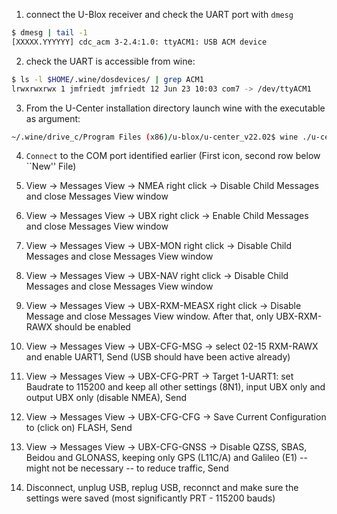 1. connect the U-Blox receiver and check the UART port with ``dmesg``
```bash
$ dmesg | tail -1
[XXXXX.YYYYYY] cdc_acm 3-2.4:1.0: ttyACM1: USB ACM device
```

2. check the UART is accessible from wine:
```bash
$ ls -l $HOME/.wine/dosdevices/ | grep ACM1
lrwxrwxrwx 1 jmfriedt jmfriedt 12 Jun 23 10:03 com7 -> /dev/ttyACM1
```

3. From the U-Center installation directory launch wine with the executable as argument:
```bash
~/.wine/drive_c/Program Files (x86)/u-blox/u-center_v22.02$ wine ./u-center.exe
```

4. ``Connect`` to the COM port identified earlier (First icon, second row below ``New'' File)

5. View -> Messages View -> NMEA right click -> Disable Child Messages and close Messages View window

6. View -> Messages View -> UBX right click -> Enable Child Messages and close Messages View window

7. View -> Messages View -> UBX-MON right click -> Disable Child Messages and close Messages View window

8. View -> Messages View -> UBX-NAV right click -> Disable Child Messages and close Messages View window

9. View -> Messages View -> UBX-RXM-MEASX right click -> Disable Message and close Messages View window. After that, only UBX-RXM-RAWX should be enabled

10. View -> Messages View -> UBX-CFG-MSG -> select 02-15 RXM-RAWX and enable UART1, Send (USB should
have been active already)

11. View -> Messages View -> UBX-CFG-PRT -> Target 1-UART1: set Baudrate to 115200 and keep all other
settings (8N1), input UBX only and output UBX only (disable NMEA), Send

12. View -> Messages View -> UBX-CFG-CFG -> Save Current Configuration to (click on) FLASH, Send

13. View -> Messages View -> UBX-CFG-GNSS -> Disable QZSS, SBAS, Beidou and GLONASS, keeping 
only GPS (L11C/A) and Galileo (E1) -- might not be necessary -- to reduce traffic, Send

14. Disconnect, unplug USB, replug USB, reconnct and make sure the settings were saved (most
significantly PRT - 115200 bauds)
